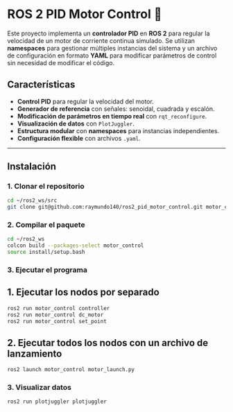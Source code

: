 # ROS 2 PID Motor Control 🚀

Este proyecto implementa un **controlador PID** en **ROS 2** para regular la velocidad de un motor de corriente continua simulado. Se utilizan **namespaces** para gestionar múltiples instancias del sistema y un archivo de configuración en formato **YAML** para modificar parámetros de control sin necesidad de modificar el código.

## Características
- **Control PID** para regular la velocidad del motor.
- **Generador de referencia** con señales: senoidal, cuadrada y escalón.
- **Modificación de parámetros en tiempo real** con `rqt_reconfigure`.
- **Visualización de datos** con `PlotJuggler`.
- **Estructura modular** con **namespaces** para instancias independientes.
- **Configuración flexible** con archivos `.yaml`.

---

## Instalación

### 1️. Clonar el repositorio
```bash
cd ~/ros2_ws/src
git clone git@github.com:raymundo140/ros2_pid_motor_control.git motor_control
```


### 2. Compilar el paquete
```bash
cd ~/ros2_ws
colcon build --packages-select motor_control
source install/setup.bash
```

### 3. Ejecutar el programa

## 1. Ejecutar los nodos por separado

```bash
ros2 run motor_control controller
ros2 run motor_control dc_motor
ros2 run motor_control set_point
```


## 2. Ejecutar todos los nodos con un archivo de lanzamiento
```bash
ros2 launch motor_control motor_launch.py
```

### 3. Visualizar datos 
```bash
ros2 run plotjuggler plotjuggler
```



